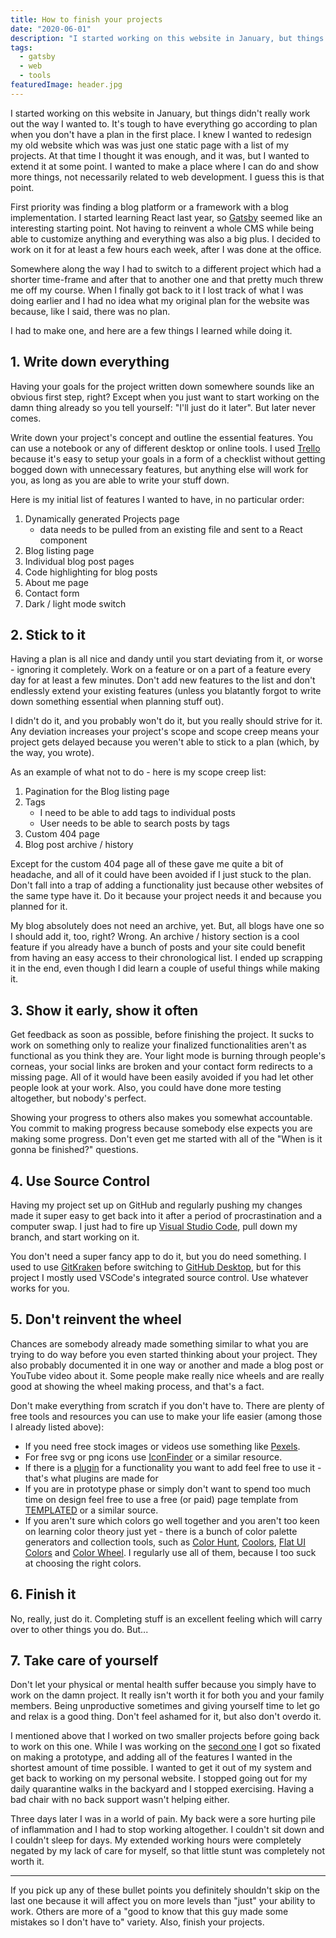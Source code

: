```yaml
---
title: How to finish your projects
date: "2020-06-01"
description: "I started working on this website in January, but things didn't really work out the way I wanted to. It's tough to have everything go according to plan when you don't have a plan in the first place. I knew I wanted to redesign my old website which was was just one static page with a list of my projects. At the time I made it that was enough, but I wanted to extend it at some point to be a place where I can do and show more things, not necessarily related to web development. I guess this is that point."
tags:
  - gatsby
  - web
  - tools
featuredImage: header.jpg
---
```


I started working on this website in January, but things didn't really work out the way I wanted to. It's tough to have everything go according to plan when you don't have a plan in the first place. I knew I wanted to redesign my old website which was was just one static page with a list of my projects. At that time I thought it was enough, and it was, but I wanted to extend it at some point. I wanted to make a place where I can do and show more things, not necessarily related to web development. I guess this is that point.

First priority was finding a blog platform or a framework with a blog implementation. I started learning React last year, so [Gatsby](https://www.gatsbyjs.org/) seemed like an interesting starting point. Not having to reinvent a whole CMS while being able to customize anything and everything was also a big plus. I decided to work on it for at least a few hours each week, after I was done at the office.

Somewhere along the way I had to switch to a different project which had a shorter time-frame and after that to another one and that pretty much threw me off my course. When I finally got back to it I lost track of what I was doing earlier and I had no idea what my original plan for the website was because, like I said, there was no plan.

I had to make one, and here are a few things I learned while doing it.

## 1. Write down everything

Having your goals for the project written down somewhere sounds like an obvious first step, right? Except when you just want to start working on the damn thing already so you tell yourself: "I'll just do it later". But later never comes.

Write down your project's concept and outline the essential features. You can use a notebook or any of different desktop or online tools. I used [Trello](https://trello.com/) because it's easy to setup your goals in a form of a checklist without getting bogged down with unnecessary features, but anything else will work for you, as long as you are able to write your stuff down.

Here is my initial list of features I wanted to have, in no particular order:

1. Dynamically generated Projects page
   - data needs to be pulled from an existing file and sent to a React component
2. Blog listing page
3. Individual blog post pages
4. Code highlighting for blog posts
5. About me page
6. Contact form
7. Dark / light mode switch

## 2. Stick to it

Having a plan is all nice and dandy until you start deviating from it, or worse - ignoring it completely. Work on a feature or on a part of a feature every day for at least a few minutes. Don't add new features to the list and don't endlessly extend your existing features (unless you blatantly forgot to write down something essential when planning stuff out).

I didn't do it, and you probably won't do it, but you really should strive for it. Any deviation increases your project's scope and scope creep means your project gets delayed because you weren't able to stick to a plan (which, by the way, you wrote).

As an example of what not to do - here is my scope creep list:

1. Pagination for the Blog listing page
2. Tags
   - I need to be able to add tags to individual posts
   - User needs to be able to search posts by tags
3. Custom 404 page
4. Blog post archive / history

Except for the custom 404 page all of these gave me quite a bit of headache, and all of it could have been avoided if I just stuck to the plan. Don't fall into a trap of adding a functionality just because other websites of the same type have it. Do it because your project needs it and because you planned for it.

My blog absolutely does not need an archive, yet. But, all blogs have one so I should add it, too, right? Wrong. An archive / history section is a cool feature if you already have a bunch of posts and your site could benefit from having an easy access to their chronological list. I ended up scrapping it in the end, even though I did learn a couple of useful things while making it.

## 3. Show it early, show it often

Get feedback as soon as possible, before finishing the project. It sucks to work on something only to realize your finalized functionalities aren't as functional as you think they are. Your light mode is burning through people's corneas, your social links are broken and your contact form redirects to a missing page. All of it would have been easily avoided if you had let other people look at your work. Also, you could have done more testing altogether, but nobody's perfect.

Showing your progress to others also makes you somewhat accountable. You commit to making progress because somebody else expects you are making some progress. Don't even get me started with all of the "When is it gonna be finished?" questions.

## 4. Use Source Control

Having my project set up on GitHub and regularly pushing my changes made it super easy to get back into it after a period of procrastination and a computer swap. I just had to fire up [Visual Studio Code](https://code.visualstudio.com/), pull down my branch, and start working on it.

You don't need a super fancy app to do it, but you do need something. I used to use [GitKraken](https://www.gitkraken.com/) before switching to [GitHub Desktop](https://desktop.github.com/), but for this project I mostly used VSCode's integrated source control. Use whatever works for you.

## 5. Don't reinvent the wheel

Chances are somebody already made something similar to what you are trying to do way before you even started thinking about your project. They also probably documented it in one way or another and made a blog post or YouTube video about it. Some people make really nice wheels and are really good at showing the wheel making process, and that's a fact.

Don't make everything from scratch if you don't have to. There are plenty of free tools and resources you can use to make your life easier (among those I already listed above):

- If you need free stock images or videos use something like [Pexels](https://www.pexels.com/).
- For free svg or png icons use [IconFinder](https://www.iconfinder.com/) or a similar resource.
- If there is a [plugin](https://www.npmjs.com/) for a functionality you want to add feel free to use it - that's what plugins are made for
- If you are in prototype phase or simply don't want to spend too much time on design feel free to use a free (or paid) page template from [TEMPLATED](https://templated.co/) or a similar source.
- If you aren't sure which colors go well together and you aren't too keen on learning color theory just yet - there is a bunch of color palette generators and collection tools, such as [Color Hunt](https://colorhunt.co/), [Coolors](https://coolors.co/), [Flat UI Colors](https://flatuicolors.com/) and [Color Wheel](https://color.adobe.com/create/color-wheel). I regularly use all of them, because I too suck at choosing the right colors.

## 6. Finish it

No, really, just do it. Completing stuff is an excellent feeling which will carry over to other things you do. But...

## 7. Take care of yourself

Don't let your physical or mental health suffer because you simply have to work on the damn project. It really isn't worth it for both you and your family members. Being unproductive sometimes and giving yourself time to let go and relax is a good thing. Don't feel ashamed for it, but also don't overdo it.

I mentioned above that I worked on two smaller projects before going back to work on this one. While I was working on the [second one](https://aleksandarpopovic.com/covid19/) I got so fixated on making a prototype, and adding all of the features I wanted in the shortest amount of time possible. I wanted to get it out of my system and get back to working on my personal website. I stopped going out for my daily quarantine walks in the backyard and I stopped exercising. Having a bad chair with no back support wasn't helping either.

Three days later I was in a world of pain. My back were a sore hurting pile of inflammation and I had to stop working altogether. I couldn't sit down and I couldn't sleep for days. My extended working hours were completely negated by my lack of care for myself, so that little stunt was completely not worth it.

---

If you pick up any of these bullet points you definitely shouldn't skip on the last one because it will affect you on more levels than "just" your ability to work. Others are more of a "good to know that this guy made some mistakes so I don't have to" variety. Also, finish your projects.
